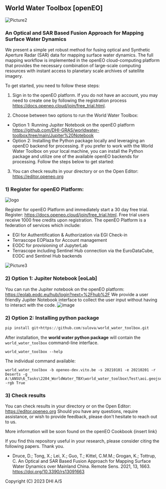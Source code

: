 ##  World Water Toolbox [openEO]

![Picture2](https://github.com/DHI-GRAS/worldwater-toolbox/assets/44543964/a0d7e432-d034-4f74-aee1-6d1b603cda1a)


### An Optical and SAR Based Fusion Approach for Mapping Surface Water Dynamics 

We present a simple yet robust method for fusing optical and Synthetic Aperture Radar (SAR) data for mapping surface water dynamics. The full mapping workflow is implemented in the openEO cloud-computing platform that provides the necessary combination of large-scale computing resources with instant access to planetary scale archives of satellite imagery.

To get started, you need to follow these steps: 
1)  Sign in to the openEO platform. If you do not have an account, you may need to create one by following the registration process https://docs.openeo.cloud/join/free_trial.html.

2) Choose between two options to run the World Water Toolbox:
- Option 1: Running Jupiter Notebook on the openEO platform https://github.com/DHI-GRAS/worldwater-toolbox/tree/main/Jupiter%20Notebook
- Option 2: Installing the Python package locally and leveraging an openEO backend for processing. If you prefer to work with the World Water Toolbox on your local machine, you can install the Python package and utilize one of the available openEO backends for processing. Follow the steps below to get started:

3) You can check results in your directory or on the Open Editor:  https://editor.openeo.org 
   
### 1) Register for openEO Platform: 
![logo](https://github.com/DHI-GRAS/worldwater-toolbox/assets/44543964/42768ef0-a2f8-46c5-aaf9-6099d4783f60)

Register for openEO Platform and immediately start a 30 day free trial. Register: https://docs.openeo.cloud/join/free_trial.html. Free trial users receive 1000 free credits upon registration. 
The openEO Platform is a federation of services which include:
- EGI for Authentification & Authorization via EGI Check-in
- Terrascope EOPlaza for Account management
- EODC for provisioning of JupyterLab
- Terrascope including Sentinel Hub connection via the EuroDataCube, EODC and Sentinel Hub backends

![Picture3](https://github.com/DHI-GRAS/worldwater-toolbox/assets/44543964/0ebaf3ea-c649-468d-8900-c6e60a8bae73)

###  2) Option 1: Jupiter Notebook [eoLab]
You can run the Jupiter notebook on the openEO platform: https://eolab.eodc.eu/hub/login?next=%2Fhub%2F
We provide a user friendly Jupiter  Notebook interface to collect the user input without having to interact with the code.
![image](https://github.com/DHI-GRAS/worldwater-toolbox/assets/44543964/cbd1c03e-ca0f-4218-add8-d219da1e3ca0)

### 2) Option 2: Installing python package

```python
pip install git+https://github.com/sulova/world_water_toolbox.git

```

After installation, the **world water python package** will contain the `world_water_toolbox` command-line interface.
```
world_water_toolbox --help
```
The individual command available:
```
world_water_toolbox -b openeo-dev.vito.be -s 20210101 -e 20210201 -r Deserts -g A:\ANSU\6_Tasks\2204_WorldWater_TBX\world_water_toolbox\Test\aoi.geojson -rgb True
```
### 3) Check results 
You can check results in your directory or on the Open Editor: https://editor.openeo.org
Should you have any questions, require assistance, or wish to provide feedback, please don't hesitate to reach out to us. 

More information will be soon found on the openEO Cookbook {insert link}

If you find this repository useful in your research, please consider citing the following papers. Thank you.
- Druce, D.; Tong, X.; Lei, X.; Guo, T.; Kittel, C.M.M.; Grogan, K.; Tottrup, C. An Optical and SAR Based Fusion Approach for Mapping Surface Water Dynamics over Mainland China. Remote Sens. 2021, 13, 1663. https://doi.org/10.3390/rs13091663

 
Copyright (C) 2023 DHI A/S

